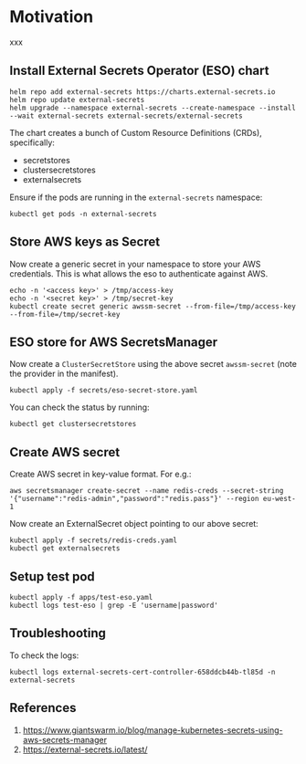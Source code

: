 # Motivation

xxx

## Install External Secrets Operator (ESO) chart

```
helm repo add external-secrets https://charts.external-secrets.io
helm repo update external-secrets
helm upgrade --namespace external-secrets --create-namespace --install --wait external-secrets external-secrets/external-secrets
```
The chart creates a bunch of Custom Resource Definitions (CRDs), specifically:
- secretstores
- clustersecretstores
- externalsecrets

Ensure if the pods are running in the `external-secrets` namespace:
```
kubectl get pods -n external-secrets
```

## Store AWS keys as Secret

Now create a generic secret in your namespace to store your AWS credentials.
This is what allows the eso to authenticate against AWS.

```
echo -n '<access key>' > /tmp/access-key
echo -n '<secret key>' > /tmp/secret-key
kubectl create secret generic awssm-secret --from-file=/tmp/access-key --from-file=/tmp/secret-key
```

## ESO store for AWS SecretsManager

Now create a `ClusterSecretStore` using the above secret `awssm-secret` (note
the provider in the manifest).

```
kubectl apply -f secrets/eso-secret-store.yaml
```
You can check the status by running:
```
kubectl get clustersecretstores
```

## Create AWS secret

Create AWS secret in key-value format. For e.g.: 

```
aws secretsmanager create-secret --name redis-creds --secret-string '{"username":"redis-admin","password":"redis.pass"}' --region eu-west-1
```

Now create an ExternalSecret object pointing to our above secret:

```
kubectl apply -f secrets/redis-creds.yaml
kubectl get externalsecrets
```

## Setup test pod

```
kubectl apply -f apps/test-eso.yaml
kubectl logs test-eso | grep -E 'username|password'
```

## Troubleshooting

To check the logs:
```
kubectl logs external-secrets-cert-controller-658ddcb44b-tl85d -n external-secrets
```

## References

1. https://www.giantswarm.io/blog/manage-kubernetes-secrets-using-aws-secrets-manager
2. https://external-secrets.io/latest/